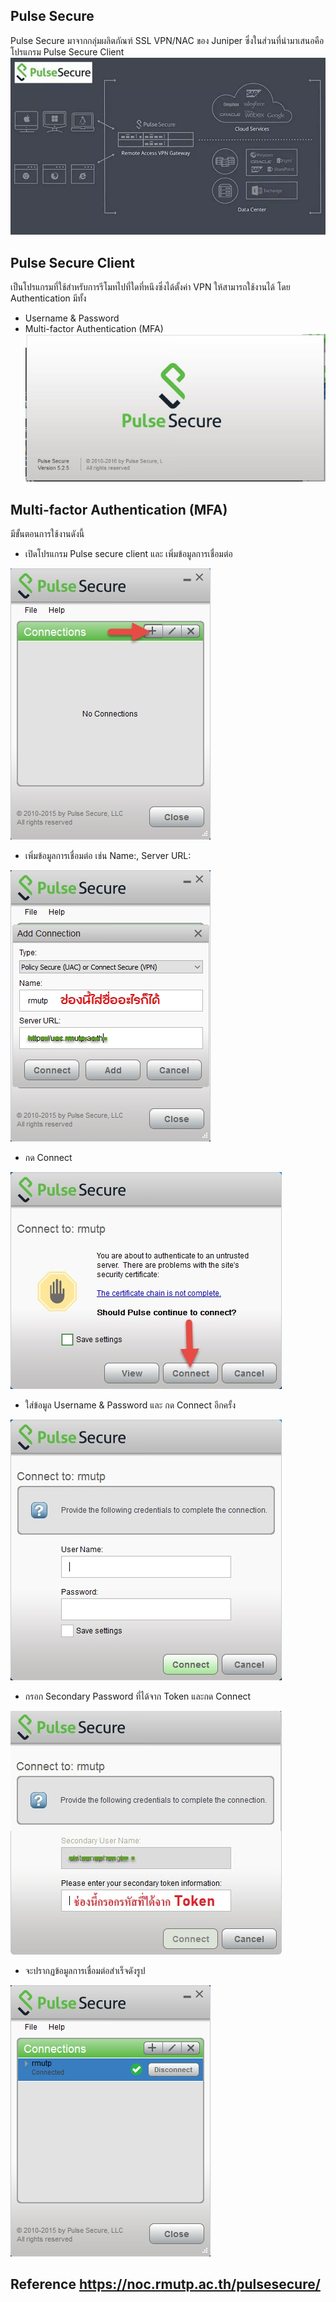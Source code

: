 ## Pulse Secure
Pulse Secure มาจากกลุ่มผลิตภัณฑ์ SSL VPN/NAC ของ Juniper ซึ่งในส่วนที่นำมาเสนอคือโปรแกรม Pulse Secure Client
![Mypic](PulseSecure/PulseSecure.jpg)

## Pulse Secure Client
เป็นโปรแกรมที่ใช้สำหรับการรีโมทไปที่ใดที่หนึงซึ่งได้ตั้งค่า VPN ให้สามารถใช้งานได้ โดย Authentication มีทั้ง
 * Username & Password
 * Multi-factor Authentication (MFA)
![Mypic](PulseSecure/PS0.jpg)
 
## Multi-factor Authentication (MFA)
มีขั้นตอนการใช้งานดังนี้
 * เปิดโปรแกรม Pulse secure client และ เพิ่มข้อมูลการเชื่อมต่อ

![Mypic](PulseSecure/PS1.jpg)

 * เพิ่มข้อมูลการเชื่อมต่อ เช่น Name:, Server URL:
 
 ![Mypic](PulseSecure/PS2.jpg)

 * กด Connect 
 
![Mypic](PulseSecure/PS3.jpg)

 * ใส่ข้อมูล Username & Password และ กด Connect อีกครั้ง
 
![Mypic](PulseSecure/PS4.jpg)

 * กรอก Secondary Password ที่ได้จาก Token และกด Connect
 
![Mypic](PulseSecure/PS5.jpg)

 * จะปรากฏข้อมูลการเชื่อมต่อสำเร็จดังรูป
 
![Mypic](PulseSecure/PS6.png)

## Reference https://noc.rmutp.ac.th/pulsesecure/
